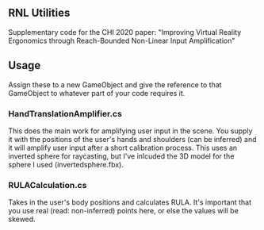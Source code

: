 ## RNL Utilities 
Supplementary code for the CHI 2020 paper: "Improving Virtual Reality Ergonomics through Reach-Bounded Non-Linear Input Amplification"

## Usage
Assign these to a new GameObject and give the reference to that GameObject to whatever part of your code requires it.

### HandTranslationAmplifier.cs
This does the main work for amplifying user input in the scene. You supply it with the positions of the user's hands and shoulders (can be inferred) and it will amplify user input after a short calibration process. This uses an inverted sphere for raycasting, but I've inlcuded the 3D model for the sphere I used (invertedsphere.fbx).

### RULACalculation.cs
Takes in the user's body positions and calculates RULA. It's important that you use real (read: non-inferred) points here, or else the values will be skewed.
